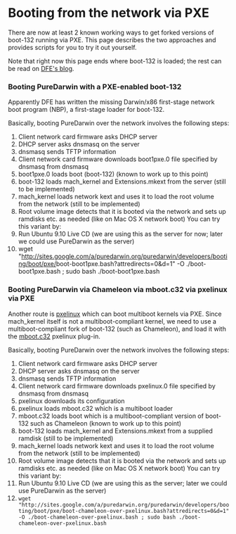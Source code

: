 Booting from the network via PXE
================================

There are now at least 2 known working ways to get forked versions of boot-132 running via PXE. This page describes the two approaches and provides scripts for you to try it out yourself.

Note that right now this page ends where boot-132 is loaded; the rest can be read on [DFE's blog](http://tgwbd.org/blog/2009/10/17/be-free-little-pxes-be-free/).

### Booting PureDarwin with a PXE-enabled boot-132

Apparently DFE has written the missing Darwin/x86 first-stage network boot program (NBP), a first-stage loader for boot-132.

Basically, booting PureDarwin over the network involves the following steps:

1.  Client network card firmware asks DHCP server
2.  DHCP server asks dnsmasq on the server
3.  dnsmasq sends TFTP information
4.  Client network card firmware downloads boot1pxe.0 file specified by dnsmasq from dnsmasq
5.  boot1pxe.0 loads boot (boot-132) (known to work up to this point)
6.  boot-132 loads mach_kernel and Extensions.mkext from the server (still to be implemented)
7.  mach_kernel loads network kext and uses it to load the root volume from the network (still to be implemented)
8.  Root volume image detects that it is booted via the network and sets up ramdisks etc. as needed (like on Mac OS X network boot)
You can try this variant by:
1.  Run Ubuntu 9.10 Live CD (we are using this as the server for now; later we could use PureDarwin as the server)
2.  wget "http://sites.google.com/a/puredarwin.org/puredarwin/developers/booting/boot/pxe/<span dir="ltr">boot-boot1pxe.bash</span>?attredirects=0&d=1" -O ./<span dir="ltr">boot-boot1pxe.bash</span> ; sudo bash ./<span dir="ltr">boot-boot1pxe.bash</span>

### Booting PureDarwin via Chameleon via mboot.c32 via pxelinux via PXE

Another route is [pxelinux](http://syslinux.zytor.com/wiki/index.php/PXELINUX) which can boot multiboot kernels via PXE. Since mach_kernel itself is not a multiboot-compliant kernel, we need to use a multiboot-compliant fork of boot-132 (such as Chameleon), and load it with the [mboot.c32](http://syslinux.zytor.com/wiki/index.php/Mboot.c32) pxelinux plug-in.

Basically, booting PureDarwin over the network involves the following steps:

1.  Client network card firmware asks DHCP server
2.  DHCP server asks dnsmasq on the server
3.  dnsmasq sends TFTP information
4.  Client network card firmware downloads pxelinux.0 file specified by dnsmasq from dnsmasq
5.  pxelinux downloads its configuration
6.  pxelinux loads mboot.c32 which is a multiboot loader
7.  mboot.c32 loads boot which is a multiboot-compliant version of boot-132 such as Chameleon (known to work up to this point)
8.  boot-132 loads mach_kernel and Extensions.mkext from a supplied ramdisk (still to be implemented)
9.  mach_kernel loads network kext and uses it to load the root volume from the network (still to be implemented)
10. Root volume image detects that it is booted via the network and sets up ramdisks etc. as needed (like on Mac OS X network boot)
You can try this variant by:
1.  Run Ubuntu 9.10 Live CD (we are using this as the server; later we could use PureDarwin as the server)
2.  `wget "http://sites.google.com/a/puredarwin.org/puredarwin/developers/booting/boot/pxe/boot-chameleon-over-pxelinux.bash?attredirects=0&d=1" -O ./boot-chameleon-over-pxelinux.bash ; sudo bash ./boot-chameleon-over-pxelinux.bash`
